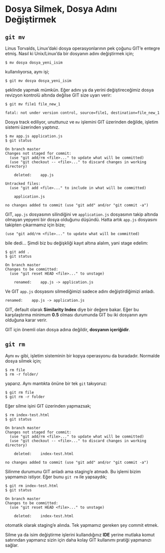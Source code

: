 # Dosya Silmek, Dosya Adını Değiştirmek

## `git mv`

Linus Torvalds, Linux’daki dosya operasyonlarının pek çoğunu GIT’e entegre
etmiş. Nasıl ki Unix/Linux’da bir dosyanın adını değiştirmek için;

    $ mv dosya dosya_yeni_isim

kullanılıyorsa, aynı işi;

    $ git mv dosya dosya_yeni_isim

şeklinde yapmak mümkün. Eğer adını ya da yerini değiştireceğimiz dosya
revizyon kontrolü altında değilse GIT size uyarı verir:

    $ git mv file1 file_new_1
    
    fatal: not under version control, source=file1, destination=file_new_1

Dosya track ediliyor, unuttunuz ve `mv` işlemini GIT üzerinden değilde,
işletim sistemi üzerinden yaptınız.

    $ mv app.js application.js
    $ git status
    
    On branch master
    Changes not staged for commit:
      (use "git add/rm <file>..." to update what will be committed)
      (use "git checkout -- <file>..." to discard changes in working directory)
      
        deleted:    app.js
        
    Untracked files:
      (use "git add <file>..." to include in what will be committed)
      
        application.js

    no changes added to commit (use "git add" and/or "git commit -a")

GIT, `app.js` dosyasının silindiğini ve `application.js` dosyasının takip
altında olmayan yepyeni bir dosya olduğunu düşündü. Hatta artık `app.js`
dosyasını takipten çıkarmamız için bize;

    (use "git add/rm <file>..." to update what will be committed)

bile dedi... Şimdi biz bu değişkliği kayıt altına alalım, yani stage edelim:

    $ git add .
    $ git status
    
    On branch master
    Changes to be committed:
      (use "git reset HEAD <file>..." to unstage)
      
        renamed:    app.js -> application.js

Ve GIT `app.js` dosyasını silmediğimizi sadece adını değiştirdiğimizi anladı.

    renamed:    app.js -> application.js

GIT, default olarak **Similarity Index** diye bir değere bakar. Eğer bu
karşılaştırma minimum **0.5** olması durumunda GIT bu iki dosyanın aynı olduğuna
karar verir.

GIT için önemli olan dosya adına değildir, **dosyanın içeriğidir**.

## `git rm`

Aynı `mv` gibi, işletim sisteminin bir kopya operasyonu da buradadır. Normalde
dosya silmek için;

    $ rm file
    $ rm -r folder/

yaparız. Aynı mantıkta önüne bir tek `git` takıyoruz:

    $ git rm file
    $ git rm -r folder

Eğer silme işini GIT üzerinden yapmazsak;

    $ rm index-test.html
    $ git status
    
    On branch master
    Changes not staged for commit:
      (use "git add/rm <file>..." to update what will be committed)
      (use "git checkout -- <file>..." to discard changes in working directory)
      
        deleted:    index-test.html
        
    no changes added to commit (use "git add" and/or "git commit -a")

Silinme durumunu GIT anladı ama staging’e atmadı. Bu işlemi bizim yapmamızı
istiyor. Eğer bunu `git rm` ile yapsaydık;

    $ git rm index-test.html
    $ git status
    
    On branch master
    Changes to be committed:
      (use "git reset HEAD <file>..." to unstage)
      
        deleted:    index-test.html

otomatik olarak staging’e alında. Tek yapmamız gereken şey commit etmek.

Silme ya da isim değiştirme işlerini kullandığınız **IDE** yerine mutlaka
komut satırından yapmanız sizin için daha kolay GIT kullanımı pratiği
yapmanızı sağlar.

